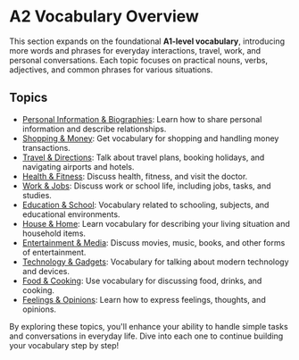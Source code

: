# A2 Vocabulary Overview

This section expands on the foundational **A1-level vocabulary**, introducing more words and phrases for everyday interactions, travel, work, and personal conversations. Each topic focuses on practical nouns, verbs, adjectives, and common phrases for various situations.

## Topics

- [Personal Information & Biographies](personal_information.md): Learn how to share personal information and describe relationships.
- [Shopping & Money](shopping_money.md): Get vocabulary for shopping and handling money transactions.
- [Travel & Directions](travel_directions.md): Talk about travel plans, booking holidays, and navigating airports and hotels.
- [Health & Fitness](health_fitness.md): Discuss health, fitness, and visit the doctor.
- [Work & Jobs](work_jobs.md): Discuss work or school life, including jobs, tasks, and studies.
- [Education & School](education_school.md): Vocabulary related to schooling, subjects, and educational environments.
- [House & Home](house_home.md): Learn vocabulary for describing your living situation and household items.
- [Entertainment & Media](entertainment_media.md): Discuss movies, music, books, and other forms of entertainment.
- [Technology & Gadgets](technology_gadgets.md): Vocabulary for talking about modern technology and devices.
- [Food & Cooking](food_cooking.md): Use vocabulary for discussing food, drinks, and cooking.
- [Feelings & Opinions](feelings_opinions.md): Learn how to express feelings, thoughts, and opinions.

By exploring these topics, you'll enhance your ability to handle simple tasks and conversations in everyday life. Dive into each one to continue building your vocabulary step by step!
